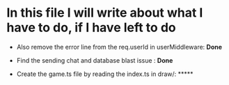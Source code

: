 # In this file I will write about what I have to do, if I have left to do

- Also remove the error line from the req.userId in userMiddleware: **Done**

- Find the sending chat and database blast issue : **Done**

- Create the game.ts file by reading the index.ts in draw/: *****
